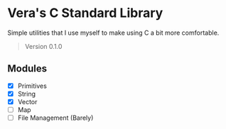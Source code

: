 # Vera's C Standard Library

Simple utilities that I use myself to make using C a bit more comfortable.

> Version 0.1.0

## Modules

- [X] Primitives
- [X] String 
- [X] Vector
- [ ] Map
- [ ] File Management (Barely)